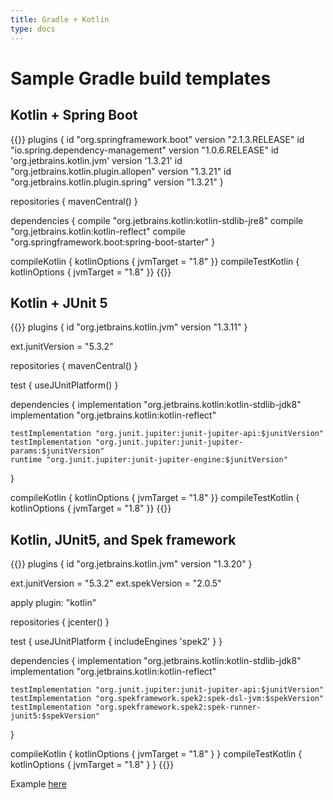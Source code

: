 ```yaml
---
title: Gradle + Kotlin
type: docs
---
```


# Sample Gradle build templates

## Kotlin + Spring Boot

{{<highlight groovy>}}
plugins {
    id "org.springframework.boot" version "2.1.3.RELEASE"
    id "io.spring.dependency-management" version "1.0.6.RELEASE"
    id 'org.jetbrains.kotlin.jvm' version '1.3.21'
    id "org.jetbrains.kotlin.plugin.allopen" version "1.3.21"
    id "org.jetbrains.kotlin.plugin.spring" version "1.3.21"
}

repositories { mavenCentral() }

dependencies {
    compile "org.jetbrains.kotlin:kotlin-stdlib-jre8"
    compile "org.jetbrains.kotlin:kotlin-reflect"
    compile "org.springframework.boot:spring-boot-starter"
}

compileKotlin { kotlinOptions { jvmTarget = "1.8" }}
compileTestKotlin { kotlinOptions { jvmTarget = "1.8" }}
{{</highlight>}}

## Kotlin + JUnit 5

{{<highlight groovy>}}
plugins {
    id "org.jetbrains.kotlin.jvm" version "1.3.11"
}

ext.junitVersion = "5.3.2"

repositories { mavenCentral() }

test { useJUnitPlatform() }

dependencies {
    implementation "org.jetbrains.kotlin:kotlin-stdlib-jdk8"
    implementation "org.jetbrains.kotlin:kotlin-reflect"

    testImplementation "org.junit.jupiter:junit-jupiter-api:$junitVersion"
    testImplementation "org.junit.jupiter:junit-jupiter-params:$junitVersion"
    runtime "org.junit.jupiter:junit-jupiter-engine:$junitVersion"
}

compileKotlin { kotlinOptions { jvmTarget = "1.8" }}
compileTestKotlin { kotlinOptions { jvmTarget = "1.8" }}
{{</highlight>}}

## Kotlin, JUnit5, and Spek framework 

{{<highlight groovy>}}
plugins {
    id "org.jetbrains.kotlin.jvm" version "1.3.20"
}

ext.junitVersion = "5.3.2"
ext.spekVersion = "2.0.5"

apply plugin: "kotlin"

repositories { jcenter() }

test {
    useJUnitPlatform {
        includeEngines 'spek2'
    }
}

dependencies {
    implementation "org.jetbrains.kotlin:kotlin-stdlib-jdk8"
    implementation "org.jetbrains.kotlin:kotlin-reflect"

    testImplementation "org.junit.jupiter:junit-jupiter-api:$junitVersion"
    testImplementation "org.spekframework.spek2:spek-dsl-jvm:$spekVersion"
    testImplementation "org.spekframework.spek2:spek-runner-junit5:$spekVersion"
}

compileKotlin { kotlinOptions { jvmTarget = "1.8" } }
compileTestKotlin { kotlinOptions { jvmTarget = "1.8" } }
{{</highlight>}}

Example [here](https://github.com/ddubson/modular-monolith-reference-architecture/blob/master/build.gradle)
